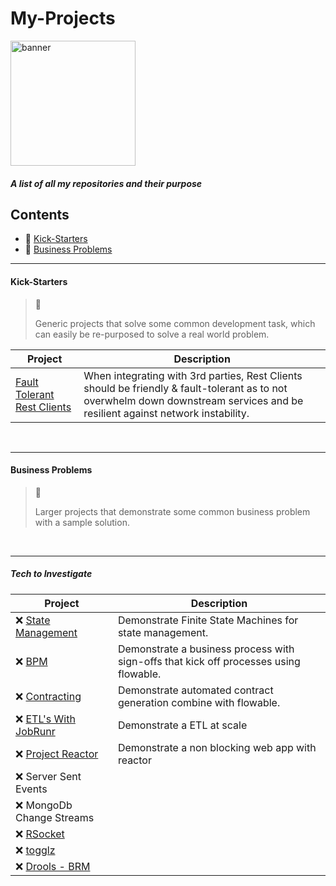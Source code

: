 # My-Projects

<img src="https://user-images.githubusercontent.com/15834648/175621591-2b585172-99a2-4c36-9dd6-3eb1cee8e815.png" 
 alt="banner" 
 width="200"/>

##### A list of all my repositories and their purpose

## Contents
 - 🌌 [Kick-Starters](#kick-starters)
 - 👔 [Business Problems](#business-problems)

<hr>

#### Kick-Starters
> 🌌 
> 
> Generic projects that solve some common development task, which can easily be re-purposed to solve a real world problem.

| Project | Description |
| ----------- | ----------- |
| [Fault Tolerant  Rest Clients](https://github.com/nphotchkin/Fault-Tollerant-Rest-Client) |  When integrating with 3rd parties, Rest Clients should be friendly & fault-tolerant as to not overwhelm down downstream services and be resilient against network instability.|

<br/>
<hr>

#### Business Problems
> 👔
> 
> Larger projects that demonstrate some common business problem with a sample solution.

<br/>
<hr>

##### Tech to Investigate

| Project | Description |
| ----------- | ----------- |
| ❌ [State Management](https://spring.io/projects/spring-statemachine) | Demonstrate Finite State Machines for state management. |
| ❌ [BPM](https://www.flowable.com/) | Demonstrate a business process with sign-offs that kick off processes using flowable. |
| ❌ [Contracting](https://go.docusign.com) | Demonstrate automated contract generation combine with flowable. |
| ❌ [ETL's With JobRunr](https://www.jobrunr.io/en) | Demonstrate a ETL at scale |
| ❌ [Project Reactor](https://projectreactor.io) | Demonstrate a non blocking web app with reactor |
| ❌ Server Sent Events | |
| ❌ MongoDb Change Streams | |
| ❌ [RSocket](https://rsocket.io/) | |
| ❌ [togglz](https://www.togglz.org) | | 
| ❌ [Drools - BRM](https://www.drools.org/) | |
